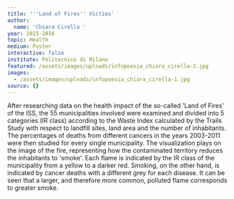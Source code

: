 ```yaml
---
title: '''Land of Fires'' Victims'
author:
  name: 'Chiara Cirella '
year: 2015-2016
topic: Health
medium: Poster
interactive: false
institute: Politecnico di Milano
featured: /assets/images/uploads/infopoesia_chiara_cirella-2.jpg
images:
  - /assets/images/uploads/infopoesia_chiara_cirella-1.jpg
source: {}
---
```

After researching data on the health impact of the so-called 'Land of Fires' of the ISS, the 55 municipalities involved were examined and divided into 5 categories (IR class) according to the Waste Index calculated by the Trails Study with respect to landfill sites, land area and the number of inhabitants. The percentages of deaths from different cancers in the years 2003-2011 were then studied for every single municipality. The visualization plays on the image of the fire, representing how the contaminated territory reduces the inhabitants to 'smoke'. Each flame is indicated by the IR class of the municipality from a yellow to a darker red. Smoking, on the other hand, is indicated by cancer deaths with a different grey for each disease. It can be seen that a larger, and therefore more common, polluted flame corresponds to greater smoke.
